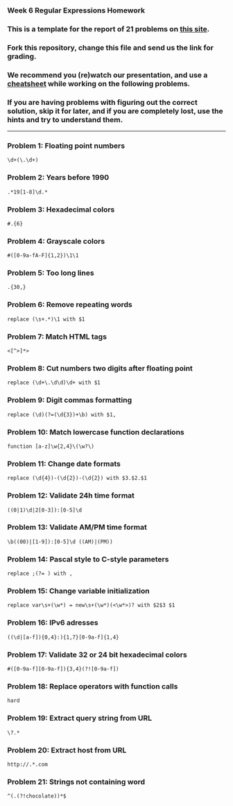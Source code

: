 ### Week 6 Regular Expressions Homework

### This is a template for the report of 21 problems on [this site](http://regextutorials.com/excercise.html).

### Fork this repository, change this file and send us the link for grading.

### We recommend you (re)watch our presentation, and use a [cheatsheet](./cheatsheet.md) while working on the following problems.

### If you are having problems with figuring out the correct solution, skip it for later, and if you are completely lost, use the hints and try to understand them.

---

### Problem 1: Floating point numbers
```
\d+(\.\d+)
```
### Problem 2: Years before 1990
```
.*19[1-8]\d.*
```
### Problem 3: Hexadecimal colors
```
#.{6}
```
### Problem 4: Grayscale colors
```
#([0-9a-fA-F]{1,2})\1\1
```
### Problem 5: Too long lines
```
.{30,}
```
### Problem 6: Remove repeating words
```
replace (\s+.*)\1 with $1
```
### Problem 7: Match HTML tags
```
<[^>]*>
```
### Problem 8: Cut numbers two digits after floating point
```
replace (\d+\.\d\d)\d+ with $1
```
### Problem 9: Digit commas formatting
```
replace (\d)(?=(\d{3})+\b) with $1,
```
### Problem 10: Match lowercase function declarations
```
function [a-z]\w{2,4}\(\w?\)
```
### Problem 11: Change date formats
```
replace (\d{4})-(\d{2})-(\d{2}) with $3.$2.$1
```
### Problem 12: Validate 24h time format
```
((0|1)\d|2[0-3]):[0-5]\d
```
### Problem 13: Validate AM/PM time format
```
\b((00)|[1-9]):[0-5]\d ((AM)|(PM))
```
### Problem 14: Pascal style to C-style parameters
```
replace ;(?= ) with ,
```
### Problem 15: Change variable initialization
```
replace var\s+(\w*) = new\s+(\w*)(<\w*>)? with $2$3 $1
```
### Problem 16: IPv6 adresses
```
((\d|[a-f]){0,4}:){1,7}[0-9a-f]{1,4}
```
### Problem 17: Validate 32 or 24 bit hexadecimal colors
```
#([0-9a-f][0-9a-f]){3,4}(?![0-9a-f])
```
### Problem 18: Replace operators with function calls
```
hard
```
### Problem 19: Extract query string from URL
```
\?.*
```
### Problem 20: Extract host from URL
```
http://.*.com
```
### Problem 21: Strings not containing word
```
^(.(?!chocolate))*$
```
